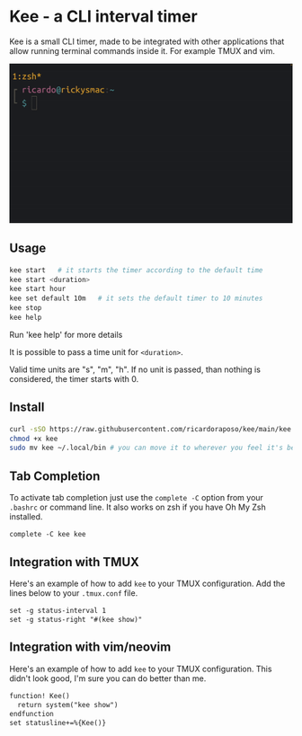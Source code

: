 # Kee - a CLI interval timer

Kee is a small CLI timer, made to be integrated with other applications that allow running
terminal commands inside it. For example TMUX and vim.

![](./images/keegif.gif)

## Usage

```sh
kee start   # it starts the timer according to the default time
kee start <duration>
kee start hour
kee set default 10m   # it sets the default timer to 10 minutes
kee stop
kee help
```

Run 'kee help' for more details

It is possible to pass a time unit for `<duration>`.

Valid time units are "s", "m", "h".
If no unit is passed, than nothing is considered, the timer starts with 0.

## Install

```sh
curl -sSO https://raw.githubusercontent.com/ricardoraposo/kee/main/kee
chmod +x kee
sudo mv kee ~/.local/bin # you can move it to wherever you feel it's best for you, as long as it's on your PATH
```

## Tab Completion

To activate tab completion just use the `complete -C` option from your
`.bashrc` or command line.
It also works on zsh if you have Oh My Zsh installed.

```
complete -C kee kee
```

## Integration with TMUX

Here's an example of how to add `kee` to your TMUX configuration.
Add the lines below to your `.tmux.conf` file.

```tmux
set -g status-interval 1
set -g status-right "#(kee show)"
```

## Integration with vim/neovim

Here's an example of how to add `kee` to your TMUX configuration.
This didn't look good, I'm sure you can do better than me.

```vim
function! Kee()
  return system("kee show")
endfunction
set statusline+=%{Kee()}
```
